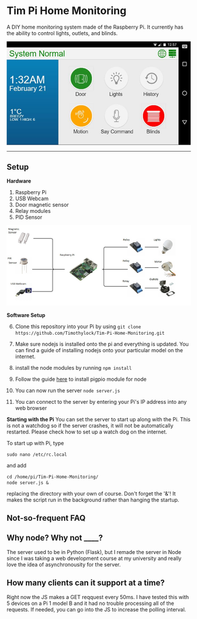 Tim Pi Home Monitoring
===================

A DIY home monitoring system made of the Raspberry Pi. It currently has the ability to control lights, outlets, and blinds. 

![alt text](assets/img/screenshot.jpg "Screenshot of main screen")

----------


Setup
-------------

**Hardware**

 1. Raspberry Pi
 2. USB Webcam
 3. Door magnetic sensor
 4. Relay modules
 5. PID Sensor

 ![alt text](assets/img/general_layout.jpg "My Setup")

**Software Setup**

 6. Clone this repository into your Pi by using 
`git clone https://github.com/Timothylock/Tim-Pi-Home-Monitoring.git`

 7. Make sure nodejs is installed onto the pi and everything is updated. You can find a guide of installing nodejs onto your particular model on the internet.
 8. install the node modules by running
 ` npm install `
 

 9. Follow the guide [here](https://github.com/fivdi/pigpio) to install pigpio module for node
 10. You can now run the server
 ` node server.js `
 

 11. You can connect to the server by entering your Pi's IP address into any web browser

**Starting with the Pi**
You can set the server to start up along with the Pi. This is not a watchdog so if the server crashes, it will not be automatically restarted. Please check how to set up a watch dog on the internet. 

To start up with Pi, type

    sudo nano /etc/rc.local

and add

    cd /home/pi/Tim-Pi-Home-Monitoring/
    node server.js &

replacing the directory with your own of course. Don't forget the '&'! It makes the script run in the background rather than hanging the startup.


Not-so-frequent FAQ
-------------

## Why node? Why not ____?

The server used to be in Python (Flask), but I remade the server in Node since I was taking a web development course at my university and really love the idea of asynchronousity for the server. 

## How many clients can it support at a time?

Right now the JS makes a GET reqquest every 50ms. I have tested this with 5 devices on a Pi 1 model B and it had no trouble processing all of the requests. If needed, you can go into the JS to increase the polling interval. 
